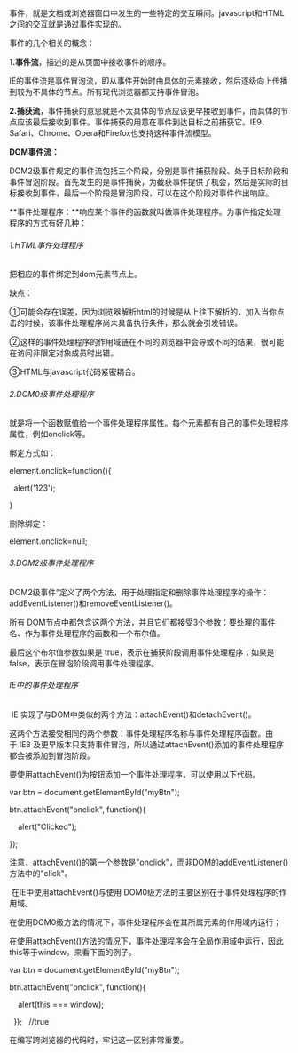 事件，就是文档或浏览器窗口中发生的一些特定的交互瞬间。javascript和HTML之间的交互就是通过事件实现的。

事件的几个相关的概念：

**1.事件流**，描述的是从页面中接收事件的顺序。

IE的事件流是事件冒泡流，即从事件开始时由具体的元素接收，然后逐级向上传播到较为不具体的节点。所有现代浏览器都支持事件冒泡。

**2.捕获流**，事件捕获的意思就是不太具体的节点应该更早接收到事件，而具体的节点应该最后接收到事件。事件捕获的用意在事件到达目标之前捕获它。IE9、Safari、Chrome、Opera和Firefox也支持这种事件流模型。  


**DOM事件流：**

DOM2级事件规定的事件流包括三个阶段，分别是事件捕获阶段、处于目标阶段和事件冒泡阶段。首先发生的是事件捕获，为截获事件提供了机会，然后是实际的目标接收到事件，最后一个阶段是冒泡阶段，可以在这个阶段对事件作出响应。

**事件处理程序：**响应某个事件的函数就叫做事件处理程序。为事件指定处理程序的方式有好几种：

###### 1.HTML事件处理程序

把相应的事件绑定到dom元素节点上。

缺点：

①可能会存在误差，因为浏览器解析html的时候是从上往下解析的，加入当你点击的时候，该事件处理程序尚未具备执行条件，那么就会引发错误。

②这样的事件处理程序的作用域链在不同的浏览器中会导致不同的结果，很可能在访问非限定对象成员时出错。

③HTML与javascript代码紧密耦合。

###### 2.DOM0级事件处理程序

就是将一个函数赋值给一个事件处理程序属性。每个元素都有自己的事件处理程序属性，例如onclick等。

绑定方式如：

element.onclick=function\(\){

  alert\('123'\);

}

删除绑定：

element.onclick=null;

###### 3.DOM2级事件处理程序

DOM2级事件”定义了两个方法，用于处理指定和删除事件处理程序的操作：addEventListener\(\)和removeEventListener\(\)。

所有 DOM节点中都包含这两个方法，并且它们都接受3个参数：要处理的事件名、作为事件处理程序的函数和一个布尔值。

最后这个布尔值参数如果是 true，表示在捕获阶段调用事件处理程序；如果是false，表示在冒泡阶段调用事件处理程序。 

###### IE中的事件处理程序

 IE 实现了与DOM中类似的两个方法：attachEvent\(\)和detachEvent\(\)。

这两个方法接受相同的两个参数：事件处理程序名称与事件处理程序函数。由于 IE8 及更早版本只支持事件冒泡，所以通过attachEvent\(\)添加的事件处理程序都会被添加到冒泡阶段。

要使用attachEvent\(\)为按钮添加一个事件处理程序，可以使用以下代码。

var btn = document.getElementById\("myBtn"\);

btn.attachEvent\("onclick", function\(\){

    alert\("Clicked"\);

}\);

注意，attachEvent\(\)的第一个参数是"onclick"，而非DOM的addEventListener\(\)方法中的"click"。 

 在IE中使用attachEvent\(\)与使用 DOM0级方法的主要区别在于事件处理程序的作用域。

在使用DOM0级方法的情况下，事件处理程序会在其所属元素的作用域内运行；

在使用attachEvent\(\)方法的情况下，事件处理程序会在全局作用域中运行，因此this等于window。来看下面的例子。

var btn = document.getElementById\("myBtn"\);

btn.attachEvent\("onclick", function\(\){

    alert\(this === window\);

  }\);   //true

在编写跨浏览器的代码时，牢记这一区别非常重要。 


